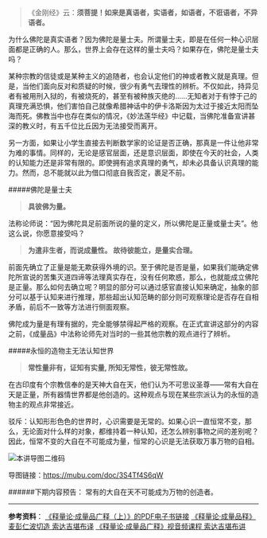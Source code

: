 >《金刚经》云：**须菩提！如来是真语者，实语者，如语者，不诳语者，不异语者。**

为什么佛陀是真实语者？因为佛陀是量士夫。所谓量士夫，即是在任何一种心识层面都是正确的人。那么，世界上会存在这样的量士夫吗？如果存在，佛陀是量士夫吗？

某种宗教的信徒或是某种主义的追随者，也会认定他们的神或者教义就是真理。但是，当他们面向反对和质疑的时候，很少有勇气去理性的辨析。不仅如此，持异见者有被用刑入狱的，有被烧死的，甚至有被种族灭绝的……无知者对于有悖于己的真理充满恐惧，他们害怕自己就像希腊神话中的伊卡洛斯因为太过于接近太阳而坠海而死。佛教当中也存在类似的情况，《妙法莲华经》中记载，当佛陀准备宣讲甚深的教义时，有五千位比丘因为无法接受而离开。

另一方面，如果让小学生直接去判断数学家的论证是否正确，那真是一件让他非常为难的事情。同样的，无论是感官层面，还是意识层面，即使在今天的社会，人类的认知能力还是非常有限的。即使拥有追求真理的勇气，却未必具备认识真理的能力。然而，总不能就以此为借口彻底自我否定，裹足不前。

#####佛陀是量士夫
>**具彼佛为量。**

法称论师说：“因为佛陀具足前面所说的量的定义，所以佛陀是正量或量士夫”。他这么说，你愿意接受吗？

>**为遣非生者，而说成量性。
故待彼能立，是量实合理。**

前面先确立了正量是能无欺获得外境的识。至于佛陀是否是量，如果我们能确定佛陀所宣说的苦集灭道四谛等法理真实存在，没有任何欺惑，那么，也就能成立佛陀是正量。那么如何去确立呢？明显的部分可以通过感官直接认知来确定，抽象的部分可以基于认知来进行推理，那些超出认知范畴的部分则可观察理论是否存在自相矛盾，前后不一致等方法进行侧面观察。

佛陀成为量是有理有据的，完全能够禁得起严格的观察。在正式宣讲这部分的内容之前，《成量品》中法称论师先对当时的一些其他宗教的观点进行了辨析。

#####永恒的造物主无法认知世界
>**常性量非有，证知有实量,
所知无常性，彼无常性故。**

在古印度有个宗教信奉的是天神大自在天，他们认为不可思议圣尊——常有大自在天是正量，所有器情世界都是他创造的。这种观点与现在某些宗派认为的永恒的造物主的观点非常接近。

驳斥：认知形形色色的世界时，心识需要是无常的。如果心识一直恒常不变，那么，无论面对什么样的对象，都维持着一种认知，还怎么辨别事物之间的差别呢？因此，恒常不变的大自在不可能成为量，恒常的心识是无法获取万事万物的自相。


![本讲导图二维码](http://upload-images.jianshu.io/upload_images/275449-e77ac1f53dc9309c.png?imageMogr2/auto-orient/strip%7CimageView2/2/w/1240)

导图链接：https://mubu.com/doc/3S4Tf4S6qW

######下期内容预告：
常有的大自在天不可能成为万物的创造者。

----
**参考资料**：
[《释量论·成量品广释（上）》的PDF电子书链接](http://www.zhibeifw.com/down/videozb/sllclp/clpgs1.pdf)
[《释量论·成量品释》麦彭仁波切造 索达吉堪布译](http://www.zhibeifw.com/down/doc/chengliangpin.pdf)
[《释量论·成量品广释》视音频课程 索达吉堪布讲](http://www.zhibeifw.com/cmsc/list.php?fid=224)
